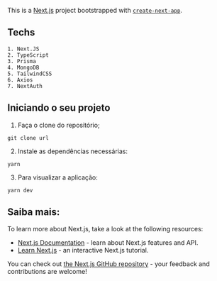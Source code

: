 This is a [Next.js](https://nextjs.org/) project bootstrapped with [`create-next-app`](https://github.com/vercel/next.js/tree/canary/packages/create-next-app).

## Techs

```
1. Next.JS
2. TypeScript
3. Prisma
4. MongoDB
5. TailwindCSS
6. Axios
7. NextAuth
```

## Iniciando o seu projeto

1. Faça o clone do repositório;

```shell
git clone url 
```

2. Instale as dependências necessárias:
```shell
yarn 
```

3. Para visualizar a aplicação:
```shell
yarn dev
```

## Saiba mais:

To learn more about Next.js, take a look at the following resources:

- [Next.js Documentation](https://nextjs.org/docs) - learn about Next.js features and API.
- [Learn Next.js](https://nextjs.org/learn) - an interactive Next.js tutorial.

You can check out [the Next.js GitHub repository](https://github.com/vercel/next.js/) - your feedback and contributions are welcome!

